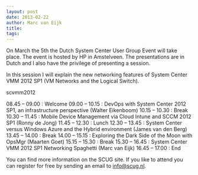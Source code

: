 ```yaml
---
layout: post
date: 2013-02-22
author: Marc van Eijk
title: 
tags: 
---
```

On March the 5th the Dutch System Center User Group Event will take place.  The event is hosted by HP in Amstelveen. The presentations are in Dutch and I also have the privilege of presenting a session. 

In this session I will explain the new networking features of System Center VMM 2012 SP1 (VM Networks and the Logical Switch). 

scvmm2012

08.45 – 09.00 : Welcome
09.00 – 10.15 : DevOps with System Center 2012 SP1, an infrastructure perspective (Walter Eikenboom)
10.15 – 10.30 : Break
10.30 – 11.45 : Mobile Device Management via Cloud Intune and SCCM 2012 SP1 (Ronny de Jong)
11.45 – 12.30 : Lunch
12.30 – 13.45 : System Center versus Windows Azure and the Hybrid environment (James van den Berg)
13.45 – 14.00 : Break
14.00 – 15.15 : Exploring the Dark Side of the Moon with OpsMgr (Maarten Goet)
15.15 – 15.30 : Break
15.30 – 16.45 : System Center VMM 2012 SP1 Networking Spaghetti (Marc van Eijk)
16.45 – 17.00 : End

You can find more information on the SCUG site. If you like to attend you can register for free by sending an email to info@scug.nl. 
